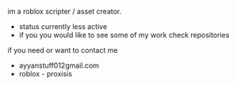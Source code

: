 im a roblox scripter / asset creator.

- status currently less active
- if you you would like to see some of my work check repositories

if you need or want to contact me

- ayyanstuff012gmail.com
- roblox - proxisis
